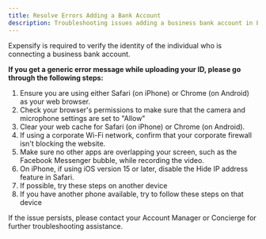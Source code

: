 ```yaml
---
title: Resolve Errors Adding a Bank Account
description: Troubleshooting issues adding a business bank account in Expensify.
---
```


Expensify is required to verify the identity of the individual who is connecting a business bank account.

**If you get a generic error message while uploading your ID, please go through the following steps:**
1. Ensure you are using either Safari (on iPhone) or Chrome (on Android) as your web browser.
2. Check your browser's permissions to make sure that the camera and microphone settings are set to "Allow"
3. Clear your web cache for Safari (on iPhone) or Chrome (on Android).
4. If using a corporate Wi-Fi network, confirm that your corporate firewall isn't blocking the website.
5. Make sure no other apps are overlapping your screen, such as the Facebook Messenger bubble, while recording the video. 
6. On iPhone, if using iOS version 15 or later, disable the Hide IP address feature in Safari.
7. If possible, try these steps on another device
8. If you have another phone available, try to follow these steps on that device

If the issue persists, please contact your Account Manager or Concierge for further troubleshooting assistance.

